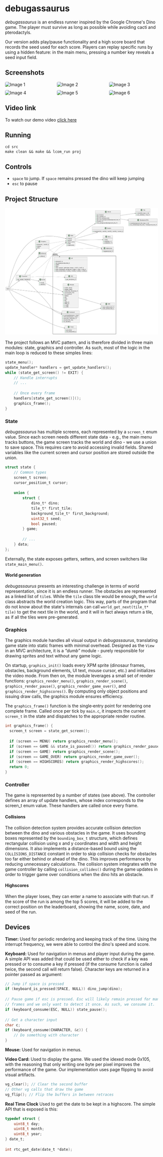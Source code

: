 # debugassaurus

_debugassaurus_ is an endless runner inspired by the Google Chrome's Dino game. The player must survive as long as possible while avoiding cacti and pterodactyls.

Our version adds play/pause functionality and a high score board that records the seed used for each score. Players can replay specific runs by using a hidden feature: in the main menu, pressing a number key reveals a seed input field.

## Screenshots

<style>
.image-grid {
  display: grid;
  grid-template-columns: repeat(3, 1fr);
  gap: 10px;
  margin: auto;
}
.image-grid img {
  width: 100%;
  height: auto;
  display: block;
  border-radius: 4px;
}
.page-break {
  page-break-before: always; /* or page-break-after: always; */
}
</style>

<div class="image-grid"><img src="./images/Captura%20de%20ecrã%202025-05-31%20153224.png" alt="Image 1"><img src="./images/Captura%20de%20ecrã%202025-05-31%20153908.png" alt="Image 2"><img src="./images/Captura%20de%20ecrã%202025-05-31%20153321.png" alt="Image 3"><img src="./images/Captura%20de%20ecrã%202025-05-31%20153151.png" alt="Image 4"><img src="./images/Captura%20de%20ecrã%202025-05-31%20153927.png" alt="Image 5"><img src="./images/Captura%20de%20ecrã%202025-05-31%20153251.png" alt="Image 6"></div>

## Video link

To watch our demo video [click here](https://uporto.cloud.panopto.eu/Panopto/Pages/Viewer.aspx?id=1e4335f1-e450-409f-bbb0-b2ee01204623)

## Running

```
cd src
make clean && make && lcom_run proj
```

## Controls

- `space` to jump. If `space` remains pressed the dino will keep jumping
- `esc` to pause

<div class="page-break"></div>

## Project Structure

![](./diagram.png)

The project follows an MVC pattern, and is therefore divided in three main modules: state, graphics and controller. As such, most of the logic in the main loop is reduced to these simples lines:

```c
state_menu();
update_handler* handlers = get_update_handlers();
while (state_get_screen() != EXIT) {
    // Handle interrupts
    // ...

    // Once every frame
    handlers[state_get_screen()]();
    graphics_frame();
}
```

### State

_debugassaurus_ has multiple screens, each represented by a `screen_t` enum value. Since each screen needs different state data - e.g., the main menu tracks buttons, the game screen tracks the world and dino - we use a union to save space. This requires care to avoid accessing invalid fields. Shared variables like the current screen and cursor position are stored outside the union.

```c
struct state {
    // Common types
    screen_t screen;
    cursor_position_t cursor;

    union {
        struct {
            dino_t* dino;
            tile_t* first_tile;
            background_tile_t* first_background;
            uint32_t seed;
            bool paused;
        } game;

        // ...
    } data;
};
```

Externally, the state exposes getters, setters, and screen switchers like `state_main_menu()`.

#### World generation

_debugassaurus_ presents an interesting challenge in terms of world representation, since it is an endless runner. The obstacles are represented as a linked list of `tile`s. While the `tile` class tile would be enough, the `world` class abstracts the world creation logic. This way, parts of the program that do not know about the state's internals can call `world_get_next(tile_t* tile)` to get the next tile in the world, and it will in fact always return a tile, as if all the tiles were pre-generated.

### Graphics

The graphics module handles all visual output in _debugassaurus_, translating game state into static frames with minimal overhead. Designed as the `View` in an MVC architecture, it is a _“dumb”_ module - purely responsible for drawing sprites and text without any game logic.

On startup, `graphics_init()` loads every XPM sprite (dinosaur frames, obstacles, background elements, UI text, mouse cursor, etc.) and initializes the video mode. From then on, the module leverages a small set of render functions: `graphics_render_menu()`, `graphics_render_scene()`, `graphics_render_pause()`, `graphics_render_game_over()`, and `graphics_render_highscores()`. By computing only object positions and issuing draw calls, the graphics module ensures efficiency.

The `graphics_frame()` function is the single‐entry point for rendering one complete frame. Called once per tick by `main.c`, it inspects the current `screen_t` in the state and dispatches to the appropriate render routine.

```c
int graphics_frame() {
  screen_t screen = state_get_screen();

  if (screen == MENU) return graphics_render_menu();
  if (screen == GAME && state_is_paused()) return graphics_render_pause();
  if (screen == GAME) return graphics_render_scene();
  if (screen == GAME_OVER) return graphics_render_game_over();
  if (screen == HIGHSCORES) return graphics_render_highscores();
  return 0;
}
```

### Controller

The game is represented by a number of states (see above). The controller defines an array of update handlers, whose index corresponds to the screen_t enum value. These handlers are called once every frame.

#### Collisions

The collision detection system provides accurate collision detection between the dino and various obstacles in the game. It uses bounding boxes represented by the `bounding_box_t` structure, which defines rectangular collision using x and y coordinates and width and height dimensions. It also implements a distance-based bound using the `COLLISIONS_DISTANCE` constant in order to skip collision checks for obstacles too far either behind or ahead of the dino. This improves performance by reducing unnecessary calculations. The collision system integrates with the game controller by calling `collision_collides()` during the game updates in order to trigger game over conditions when the dino hits an obstacle.

#### Highscores

When the player loses, they can enter a name to associate with that run. If the score of the run is among the top 5 scores, it will be added to the correct position on the leaderboard, showing the name, score, date, and seed of the run.

<div class="page-break"></div>

## Devices

**Timer:** Used for periodic rendering and keeping track of the time. Using the interrupt frequency, we were able to control the dino's speed and score.

**Keyboard:** Used for navigation in menus and player input during the game. A simple API was added that could be used either to check if a key was pressed or to consume a key if pressed (if the consume function is called twice, the second call will return false). Character keys are returned in a pointer passed as argument:

```c
// Jump if space is pressed
if (keyboard_is_pressed(SPACE, NULL)) dino_jump(dino);

// Pause game if esc is pressed. Esc will likely remain pressed for many
// frames and we only want to detect it once. As such, we consume it.
if (keyboard_consume(ESC, NULL)) state_pause();

// Get a character input
char c;
if (keyboard_consume(CHARACTER, &c)) {
    // Do something with character
}
```

**Mouse:** Used for navigation in menus.

**Video Card:** Used to display the game. We used the idexed mode 0x105, with the reasoning that only writing one byte per pixel improves the performance of the game. Our implementation uses page flipping to avoid visual artifacts.

```c
vg_clear(); // Clear the second buffer
// Other vg calls that draw the game
vg_flip(); // Flip the buffers in between retraces
```

**Real Time Clock** Used to get the date to be kept in a highscore. The simple API that is exposed is this:

```c
typedef struct {
    uint8_t day;
    uint8_t month;
    uint8_t year;
} date_t;

int rtc_get_date(date_t *date);
```
